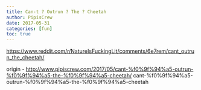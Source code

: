 ```yaml
---
title: Can-t ? Outrun ? The ? Cheetah
author: PipisCrew
date: 2017-05-31
categories: [fun]
toc: true
---
```


https://www.reddit.com/r/NatureIsFuckingLit/comments/6e7rem/cant_outrun_the_cheetah/

origin - http://www.pipiscrew.com/2017/05/cant-%f0%9f%94%a5-outrun-%f0%9f%94%a5-the-%f0%9f%94%a5-cheetah/ cant-%f0%9f%94%a5-outrun-%f0%9f%94%a5-the-%f0%9f%94%a5-cheetah